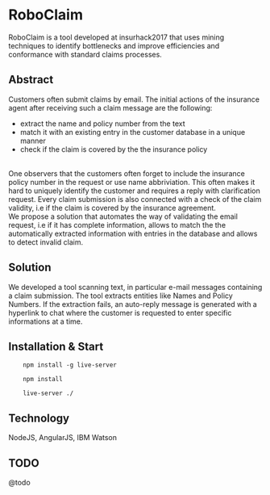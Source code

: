 # RoboClaim

RoboClaim is a tool developed at insurhack2017 that uses mining techniques to identify bottlenecks and improve efficiencies and conformance with standard claims processes.

## Abstract
Customers often submit claims by email. The initial actions of the insurance agent after receiving such a claim message are the following:
* extract the name and policy number from the text
* match it with an existing entry in the customer database in a unique manner
* check if the claim is covered by the the insurance policy
<br />
One observers that the customers often forget to include the insurance policy number in the request or use name abbriviation. This often makes it hard to uniquely identify the customer and requires a reply with clarification request.
Every claim submission is also connected with a check of the claim validity, i.e if the claim is covered by the insurance agreement.
<br />
We propose a solution that automates the way of validating the email request, i.e if it has complete information, allows to match the the automatically extracted information with entries in the database and allows to detect invalid claim.

<br />

## Solution
We developed a tool scanning text, in particular e-mail messages containing a claim submission. The tool extracts entities like Names and Policy Numbers. If the extraction fails, an auto-reply message is generated with a hyperlink to chat where the customer is requested to enter specific informations at a time. 


## Installation & Start
```
    npm install -g live-server

    npm install

    live-server ./
```

## Technology
NodeJS, AngularJS, IBM Watson

## TODO
@todo


